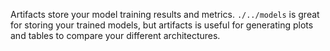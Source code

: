 Artifacts store your model training results and metrics.  `./../models` is great for 
storing your trained models, but artifacts is useful for generating plots and tables to
compare your different architectures.